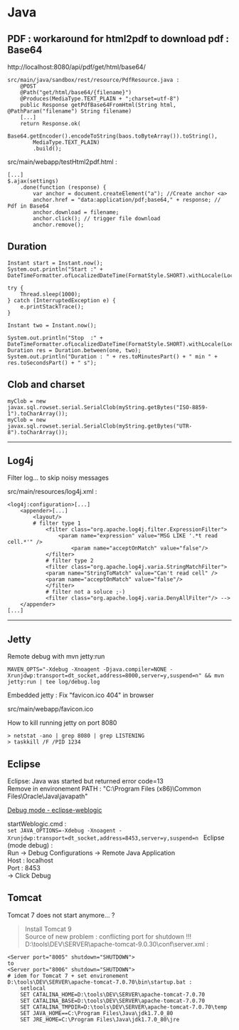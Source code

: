 # Java

## PDF : workaround for html2pdf to download pdf : Base64  

http://localhost:8080/api/pdf/get/html/base64/
```
src/main/java/sandbox/rest/resource/PdfResource.java :
	@POST
	@Path("get/html/base64/{filename}")
	@Produces(MediaType.TEXT_PLAIN + ";charset=utf-8")
	public Response getPdfBase64FromHtml(String html, @PathParam("filename") String filename)
	[...]
	return Response.ok(
		Base64.getEncoder().encodeToString(baos.toByteArray()).toString(), 
		MediaType.TEXT_PLAIN)
		.build();
```

src/main/webapp/testHtml2pdf.html :
```
[...]
$.ajax(settings)
	.done(function (response) {
		var anchor = document.createElement("a"); //Create anchor <a>
		anchor.href = "data:application/pdf;base64," + response; // Pdf in Base64
		anchor.download = filename;
		anchor.click(); // trigger file download			
		anchor.remove();
```

## Duration  
```
Instant start = Instant.now();
System.out.println("Start :" + DateTimeFormatter.ofLocalizedDateTime(FormatStyle.SHORT).withLocale(Locale.FRENCH).withZone(ZoneOffset.UTC).format(start));

try {
	Thread.sleep(1000);
} catch (InterruptedException e) {
	e.printStackTrace();
}

Instant two = Instant.now();

System.out.println("Stop  :" + DateTimeFormatter.ofLocalizedDateTime(FormatStyle.SHORT).withLocale(Locale.FRENCH).withZone(ZoneOffset.UTC).format(two));
Duration res = Duration.between(one, two);
System.out.println("Duration : " + res.toMinutesPart() + " min " + res.toSecondsPart() + " s");
```

## Clob and charset
```
myClob = new javax.sql.rowset.serial.SerialClob(myString.getBytes("ISO-8859-1").toCharArray());
myClob = new javax.sql.rowset.serial.SerialClob(myString.getBytes("UTR-8").toCharArray());
```

---
## Log4j

Filter log... to skip noisy messages  

src/main/resources/log4j.xml :  
```
<log4j:configuration>[...]
	<appender>[...]
	    <layout/>
		# filter type 1
	    	<filter class="org.apache.log4j.filter.ExpressionFilter">
	    		<param name="expression" value="MSG LIKE '.*t read cell.*'" />
            		<param name="acceptOnMatch" value="false"/>
        	</filter>
 	    	# filter type 2 
	    	<filter class="org.apache.log4j.varia.StringMatchFilter">
		    <param name="StringToMatch" value="Can't read cell" />
		    <param name="acceptOnMatch" value="false"/>
        	</filter>
			# filter not a soluce ;-)
			<filter class="org.apache.log4j.varia.DenyAllFilter"/> -->
	</appender>
[...]
```

---

## Jetty

Remote debug with mvn jetty:run  

`MAVEN_OPTS="-Xdebug -Xnoagent -Djava.compiler=NONE -Xrunjdwp:transport=dt_socket,address=8000,server=y,suspend=n" && mvn jetty:run | tee log/debug.log`  

Embedded jetty : Fix "favicon.ico 404" in browser  

src/main/webapp/favicon.ico

How to kill running jetty on port 8080  
```
> netstat -ano | grep 8080 | grep LISTENING
> taskkill /F /PID 1234
```

## Eclipse  

Eclipse: Java was started but returned error code=13  
Remove in environement PATH : "C:\Program Files (x86)\Common Files\Oracle\Java\javapath"  

[Debug mode - eclipse-weblogic](https://stackoverflow.com/questions/26104666/how-to-debug-java-web-application-in-eclips-with-weblogic-server)  

startWeblogic.cmd :  
`set JAVA_OPTIONS=-Xdebug -Xnoagent -Xrunjdwp:transport=dt_socket,address=8453,server=y,suspend=n ` 
Eclipse (mode debug) :  
Run -> Debug Configurations -> Remote Java Application  
	Host : localhost  
	Port : 8453  
	-> Click Debug   


## Tomcat  

Tomcat 7 does not start anymore... ?  
> Install Tomcat 9  
Source of new problem : conflicting port for shutdown !!!  
D:\tools\DEV\SERVER\apache-tomcat-9.0.30\conf\server.xml :  
```
<Server port="8005" shutdown="SHUTDOWN">
to
<Server port="8006" shutdown="SHUTDOWN">
# idem for Tomcat 7 + set environement
D:\tools\DEV\SERVER\apache-tomcat-7.0.70\bin\startup.bat :
	setlocal
	SET CATALINA_HOME=D:\tools\DEV\SERVER\apache-tomcat-7.0.70
	SET CATALINA_BASE=D:\tools\DEV\SERVER\apache-tomcat-7.0.70
	SET CATALINA_TMPDIR=D:\tools\DEV\SERVER\apache-tomcat-7.0.70\temp
	SET JAVA_HOME==C:\Program Files\Java\jdk1.7.0_80
	SET JRE_HOME=C:\Program Files\Java\jdk1.7.0_80\jre
```
